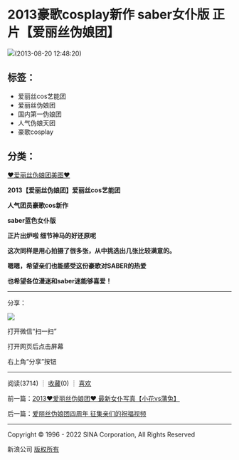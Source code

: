 # 2013豪歌cosplay新作 saber女仆版 正片【爱丽丝伪娘团】

![](//simg.sinajs.cn/blog7style/images/common/sg_trans.gif)(2013-08-20 12:48:20)

## 标签：

- 爱丽丝cos艺能团
- 爱丽丝伪娘团
- 国内第一伪娘团
- 人气伪娘天团
- 豪歌cosplay

## 分类：

[❤爱丽丝伪娘团美图❤](//blog.sina.com.cn/s/articlelist_1767918494_5_1.html)

**2013【爱丽丝伪娘团】爱丽丝cos艺能团**

**人气团员豪歌cos新作**

**saber蓝色女仆版**

**正片出炉啦 细节神马的好还原呢**

**这次同样是用心拍摄了很多张，从中挑选出几张比较满意的。**

**嗯嗯，希望亲们也能感受这份豪歌对SABER的热爱**

**也希望各位漫迷和saber迷能够喜爱！**

---

分享：

![](//comet.blog.sina.com.cn/qr?https://blog.sina.com.cn/s/blog_69604b9e0101d975.html)

打开微信“扫一扫”

打开网页后点击屏幕

右上角“分享”按钮

---

阅读(3714) ┊ [收藏](javascript:;)(0) ┊ [喜欢](javascript:;) 

前一篇：[2013❤爱丽丝伪娘团❤ 最新女仆写真【小花vs蒲兔】](//blog.sina.com.cn/s/blog_69604b9e0101d7r0.html)

后一篇：[爱丽丝伪娘团四周年 征集亲们的祝福视频](//blog.sina.com.cn/s/blog_69604b9e0101dfrz.html)

---

Copyright © 1996 - 2022 SINA Corporation, All Rights Reserved

新浪公司 [版权所有](//www.sina.com.cn/intro/copyright.shtml)
<!-- tcd_original_link https://blog.sina.com.cn/s/blog_69604b9e0101d975.html -->
